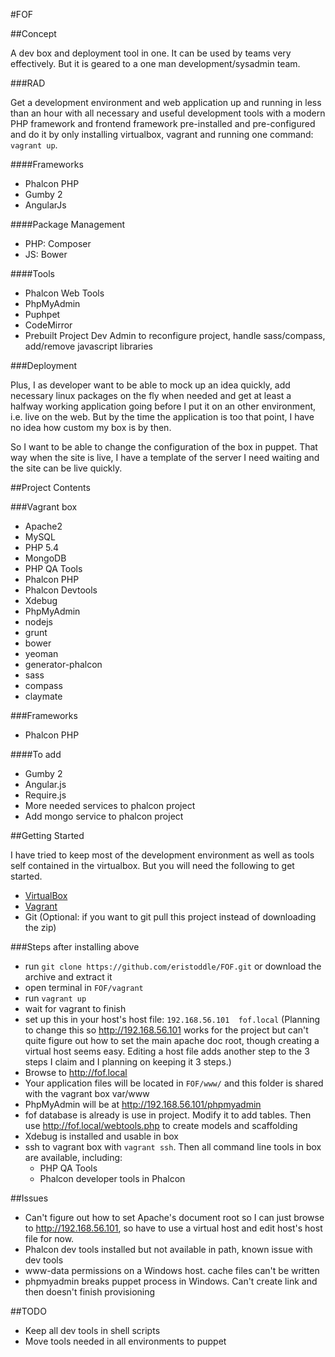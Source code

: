 #FOF

##Concept

A dev box and deployment tool in one. It can be used by teams very effectively. But it is geared to a one man development/sysadmin team.

###RAD

Get a development environment and web application up and running in less than an hour with all necessary and useful development tools with a modern PHP framework and frontend framework pre-installed and pre-configured and do it by only installing virtualbox, vagrant and running one command: `vagrant up`.

####Frameworks

- Phalcon PHP
- Gumby 2
- AngularJs

####Package Management

- PHP: Composer
- JS: Bower

####Tools

- Phalcon Web Tools
- PhpMyAdmin
- Puphpet
- CodeMirror
- Prebuilt Project Dev Admin to reconfigure project, handle sass/compass, add/remove javascript libraries

###Deployment

Plus, I as developer want to be able to mock up an idea quickly, add necessary linux packages on the fly when needed and get at least a halfway working application going before I put it on an other environment, i.e. live on the web. But by the time the application is too that point, I have no idea how custom my box is by then.

So I want to be able to change the configuration of the box in puppet. That way when the site is live, I have a template of the server I need waiting and the site can be live quickly.

##Project Contents

###Vagrant box
- Apache2
- MySQL
- PHP 5.4
- MongoDB
- PHP QA Tools
- Phalcon PHP
- Phalcon Devtools
- Xdebug
- PhpMyAdmin
- nodejs
- grunt
- bower
- yeoman
- generator-phalcon
- sass
- compass
- claymate

###Frameworks
- Phalcon PHP

####To add
- Gumby 2
- Angular.js
- Require.js
- More needed services to phalcon project
- Add mongo service to phalcon project

##Getting Started

I have tried to keep most of the development environment as well as tools self contained in the virtualbox. But you will need the following to get started.

- [VirtualBox](http://virtualbox.org)
- [Vagrant](http://getvagrant.com)
- Git (Optional: if you want to git pull this project instead of downloading the zip)

###Steps after installing above

- run `git clone https://github.com/eristoddle/FOF.git` or download the archive and extract it
- open terminal in `FOF/vagrant`
- run `vagrant up`
- wait for vagrant to finish
- set up this in your host's host file: `192.168.56.101  fof.local` (Planning to change this so http://192.168.56.101 works for the project but can't quite figure out how to set the main apache doc root, though creating a virtual host seems easy. Editing a host file adds another step to the 3 steps I claim and I planning on keeping it 3 steps.)
- Browse to http://fof.local
- Your application files will be located in `FOF/www/` and this folder is shared with the vagrant box var/www
- PhpMyAdmin will be at http://192.168.56.101/phpmyadmin
- fof database is already is use in project. Modify it to add tables. Then use http://fof.local/webtools.php to create models and scaffolding
- Xdebug is installed and usable in box
- ssh to vagrant box with `vagrant ssh`. Then all command line tools in box are available, including:
    - PHP QA Tools
    - Phalcon developer tools in Phalcon

##Issues

- Can't figure out how to set Apache's document root so I can just browse to http://192.168.56.101, so have to use a virtual host and edit host's host file for now.
- Phalcon dev tools installed but not available in path, known issue with dev tools
- www-data permissions on a Windows host. cache files can't be written
- phpmyadmin breaks puppet process in Windows. Can't create link and then doesn't finish provisioning

##TODO
- Keep all dev tools in shell scripts
- Move tools needed in all environments to puppet